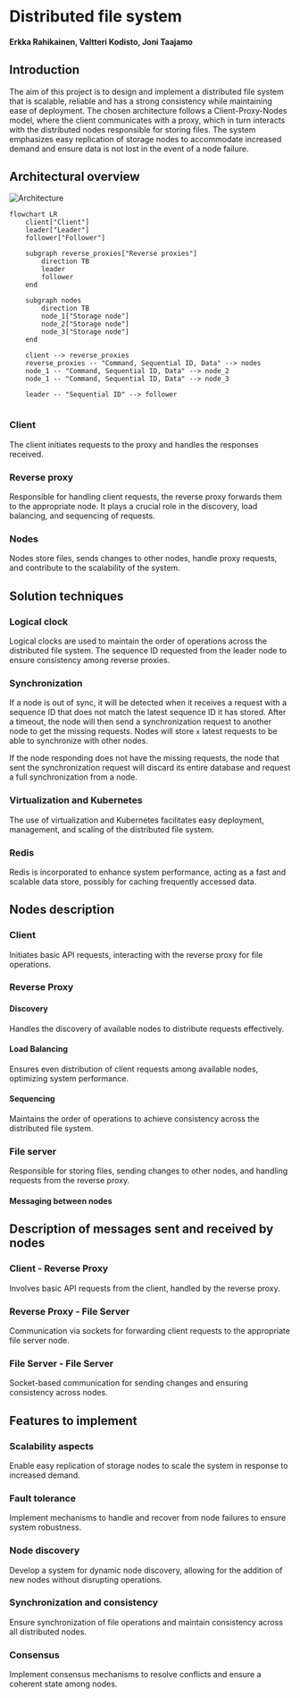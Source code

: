 # Distributed file system

#### Erkka Rahikainen, Valtteri Kodisto, Joni Taajamo

## Introduction

The aim of this project is to design and implement a distributed file system that is scalable, reliable and has a strong consistency while maintaining ease of deployment. The chosen architecture follows a Client-Proxy-Nodes model, where the client communicates with a proxy, which in turn interacts with the distributed nodes responsible for storing files. The system emphasizes easy replication of storage nodes to accommodate increased demand and ensure data is not lost in the event of a node failure.

## Architectural overview

![Architecture](https://github.com/Melimet/distributed-systems/assets/33700058/b09cdb32-0776-4bf0-b06f-02bdd806f0f2)


```mermaid
flowchart LR
    client["Client"]
    leader["Leader"]
    follower["Follower"]

    subgraph reverse_proxies["Reverse proxies"]
        direction TB
        leader
        follower
    end

    subgraph nodes
        direction TB
        node_1["Storage node"]
        node_2["Storage node"]
        node_3["Storage node"]
    end

    client --> reverse_proxies
    reverse_proxies -- "Command, Sequential ID, Data" --> nodes
    node_1 -- "Command, Sequential ID, Data" --> node_2
    node_1 -- "Command, Sequential ID, Data" --> node_3

    leader -- "Sequential ID" --> follower


```

### Client

The client initiates requests to the proxy and handles the responses received.

### Reverse proxy

Responsible for handling client requests, the reverse proxy forwards them to the appropriate node. It plays a crucial role in the discovery, load balancing, and sequencing of requests.

### Nodes

Nodes store files, sends changes to other nodes, handle proxy requests, and contribute to the scalability of the system.

## Solution techniques

### Logical clock

Logical clocks are used to maintain the order of operations across the distributed file system. The sequence ID requested from the leader node to ensure consistency among reverse proxies.

### Synchronization

If a node is out of sync, it will be detected when it receives a request with a sequence ID that does not match the latest sequence ID it has stored. After a timeout, the node will then send a synchronization request to another node to get the missing requests. Nodes will store `x` latest requests to be able to synchronize with other nodes.

If the node responding does not have the missing requests, the node that sent the synchronization request will discard its entire database and request a full synchronization from a node.

### Virtualization and Kubernetes

The use of virtualization and Kubernetes facilitates easy deployment, management, and scaling of the distributed file system.

### Redis

Redis is incorporated to enhance system performance, acting as a fast and scalable data store, possibly for caching frequently accessed data.

## Nodes description

### Client

Initiates basic API requests, interacting with the reverse proxy for file operations.

### Reverse Proxy

#### Discovery

Handles the discovery of available nodes to distribute requests effectively.

#### Load Balancing

Ensures even distribution of client requests among available nodes, optimizing system performance.

#### Sequencing

Maintains the order of operations to achieve consistency across the distributed file system.

### File server

Responsible for storing files, sending changes to other nodes, and handling requests from the reverse proxy.

#### Messaging between nodes

## Description of messages sent and received by nodes

### Client - Reverse Proxy

Involves basic API requests from the client, handled by the reverse proxy.

### Reverse Proxy - File Server

Communication via sockets for forwarding client requests to the appropriate file server node.

### File Server - File Server

Socket-based communication for sending changes and ensuring consistency across nodes.

## Features to implement

### Scalability aspects

Enable easy replication of storage nodes to scale the system in response to increased demand.

### Fault tolerance

Implement mechanisms to handle and recover from node failures to ensure system robustness.

### Node discovery

Develop a system for dynamic node discovery, allowing for the addition of new nodes without disrupting operations.

### Synchronization and consistency

Ensure synchronization of file operations and maintain consistency across all distributed nodes.

### Consensus

Implement consensus mechanisms to resolve conflicts and ensure a coherent state among nodes.
